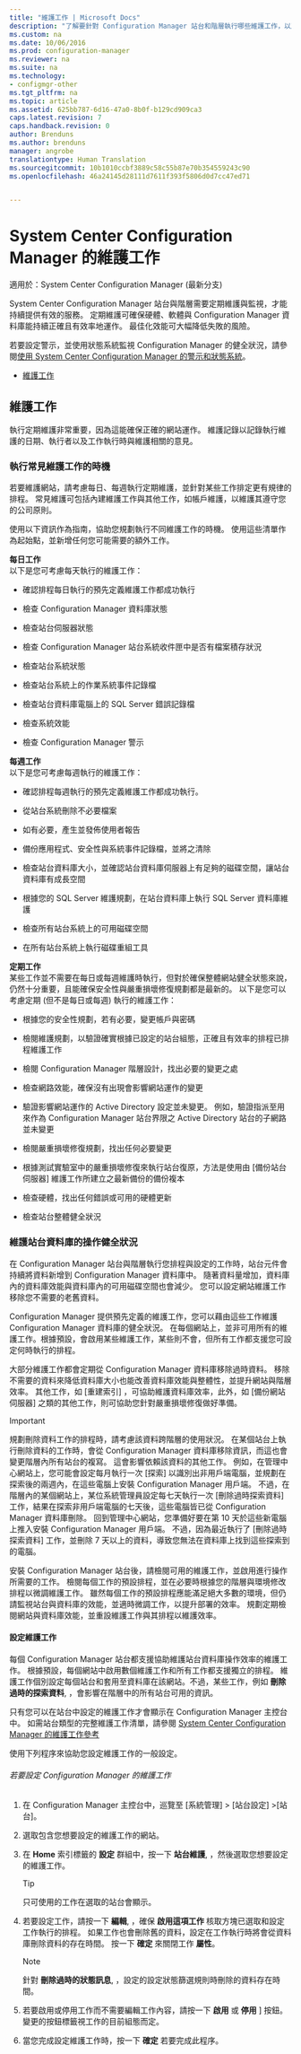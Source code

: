 ```yaml
---
title: "維護工作 | Microsoft Docs"
description: "了解要針對 Configuration Manager 站台和階層執行哪些維護工作，以及何時執行這些工作。"
ms.custom: na
ms.date: 10/06/2016
ms.prod: configuration-manager
ms.reviewer: na
ms.suite: na
ms.technology:
- configmgr-other
ms.tgt_pltfrm: na
ms.topic: article
ms.assetid: 625bb787-6d16-47a0-8b0f-b129cd909ca3
caps.latest.revision: 7
caps.handback.revision: 0
author: Brenduns
ms.author: brenduns
manager: angrobe
translationtype: Human Translation
ms.sourcegitcommit: 10b1010ccbf3889c58c55b87e70b354559243c90
ms.openlocfilehash: 46a24145d28111d7611f393f5806d0d7cc47ed71


---
```

# <a name="maintenance-tasks-for-system-center-configuration-manager"></a>System Center Configuration Manager 的維護工作

適用於：System Center Configuration Manager (最新分支)

System Center Configuration Manager 站台與階層需要定期維護與監視，才能持續提供有效的服務。 定期維護可確保硬體、軟體與 Configuration Manager 資料庫能持續正確且有效率地運作。 最佳化效能可大幅降低失敗的風險。  

 若要設定警示，並使用狀態系統監視 Configuration Manager 的健全狀況，請參閱[使用 System Center Configuration Manager 的警示和狀態系統](../../../core/servers/manage/use-alerts-and-the-status-system.md)。  

-   [維護工作](#bkmk_MTs)  

##  <a name="a-namebkmkmtsa-maintenance-tasks"></a><a name="bkmk_MTs"></a> 維護工作  
 執行定期維護非常重要，因為這能確保正確的網站運作。 維護記錄以記錄執行維護的日期、執行者以及工作執行時與維護相關的意見。  

### <a name="when-to-perform-common-maintenance-tasks"></a>執行常見維護工作的時機  
 若要維護網站，請考慮每日、每週執行定期維護，並針對某些工作排定更有規律的排程。 常見維護可包括內建維護工作與其他工作，如帳戶維護，以維護其遵守您的公司原則。  

 使用以下資訊作為指南，協助您規劃執行不同維護工作的時機。 使用這些清單作為起始點，並新增任何您可能需要的額外工作。  

**每日工作**   
以下是您可考慮每天執行的維護工作：  

-   確認排程每日執行的預先定義維護工作都成功執行  

-   檢查 Configuration Manager 資料庫狀態  

-   檢查站台伺服器狀態  

-   檢查 Configuration Manager 站台系統收件匣中是否有檔案積存狀況  

-   檢查站台系統狀態  

-   檢查站台系統上的作業系統事件記錄檔  

-   檢查站台資料庫電腦上的 SQL Server 錯誤記錄檔  

-   檢查系統效能  

-   檢查 Configuration Manager 警示  

**每週工作**   
以下是您可考慮每週執行的維護工作：  

-   確認排程每週執行的預先定義維護工作都成功執行。  

-   從站台系統刪除不必要檔案  

-   如有必要，產生並發佈使用者報告  

-   備份應用程式、安全性與系統事件記錄檔，並將之清除  

-   檢查站台資料庫大小，並確認站台資料庫伺服器上有足夠的磁碟空間，讓站台資料庫有成長空間  

-   根據您的 SQL Server 維護規劃，在站台資料庫上執行 SQL Server 資料庫維護  

-   檢查所有站台系統上的可用磁碟空間  

-   在所有站台系統上執行磁碟重組工具  

**定期工作**   
某些工作並不需要在每日或每週維護時執行，但對於確保整體網站健全狀態來說，仍然十分重要，且能確保安全性與嚴重損壞修復規劃都是最新的。 以下是您可以考慮定期 (但不是每日或每週) 執行的維護工作：  

-   根據您的安全性規劃，若有必要，變更帳戶與密碼  

-   檢閱維護規劃，以驗證確實根據已設定的站台組態，正確且有效率的排程已排程維護工作  

-   檢閱 Configuration Manager 階層設計，找出必要的變更之處  

-   檢查網路效能，確保沒有出現會影響網站運作的變更  

-   驗證影響網站運作的 Active Directory 設定並未變更。 例如，驗證指派至用來作為 Configuration Manager 站台界限之 Active Directory 站台的子網路並未變更  

-   檢閱嚴重損壞修復規劃，找出任何必要變更  

-   根據測試實驗室中的嚴重損壞修復來執行站台復原，方法是使用由 [備份站台伺服器] 維護工作所建立之最新備份的備份複本  

-   檢查硬體，找出任何錯誤或可用的硬體更新  

-   檢查站台整體健全狀況  

###  <a name="a-namebkmkusemtsa-maintain-the-operational-health-of-your-site-database"></a><a name="BKMK_UseMTs"></a> 維護站台資料庫的操作健全狀況  
 在 Configuration Manager 站台與階層執行您排程與設定的工作時，站台元件會持續將資料新增到 Configuration Manager 資料庫中。 隨著資料量增加，資料庫內的資料庫效能與資料庫內的可用磁碟空間也會減少。 您可以設定網站維護工作移除您不需要的老舊資料。  

 Configuration Manager 提供預先定義的維護工作，您可以藉由這些工作維護 Configuration Manager 資料庫的健全狀況。 在每個網站上，並非可用所有的維護工作。根據預設，會啟用某些維護工作，某些則不會，但所有工作都支援您可設定何時執行的排程。  

 大部分維護工作都會定期從 Configuration Manager 資料庫移除過時資料。 移除不需要的資料來降低資料庫大小也能改善資料庫效能與整體性，並提升網站與階層效率。 其他工作，如 [重建索引] ，可協助維護資料庫效率，此外，如 [備份網站伺服器]  之類的其他工作，則可協助您針對嚴重損壞修復做好準備。  

> [!IMPORTANT]  
>  規劃刪除資料工作的排程時，請考慮該資料跨階層的使用狀況。 在某個站台上執行刪除資料的工作時，會從 Configuration Manager 資料庫移除資訊，而這也會變更階層內所有站台的複寫。 這會影響依賴該資料的其他工作。 例如，在管理中心網站上，您可能會設定每月執行一次 [探索] 以識別出非用戶端電腦，並規劃在探索後的兩週內，在這些電腦上安裝 Configuration Manager 用戶端。 不過，在階層內的某個網站上，某位系統管理員設定每七天執行一次 [刪除過時探索資料] 工作，結果在探索非用戶端電腦的七天後，這些電腦皆已從 Configuration Manager 資料庫刪除。 回到管理中心網站，您準備好要在第 10 天於這些新電腦上推入安裝 Configuration Manager 用戶端。 不過，因為最近執行了 [刪除過時探索資料] 工作，並刪除 7 天以上的資料，導致您無法在資料庫上找到這些探索到的電腦。  

安裝 Configuration Manager 站台後，請檢閱可用的維護工作，並啟用進行操作所需要的工作。 檢閱每個工作的預設排程，並在必要時根據您的階層與環境修改排程以微調維護工作。 雖然每個工作的預設排程應能滿足絕大多數的環境，但仍請監視站台與資料庫的效能，並適時微調工作，以提升部署的效率。 規劃定期檢閱網站與資料庫效能，並重設維護工作與其排程以維護效率。  

#### <a name="configure-maintenance-tasks"></a>設定維護工作  
 每個 Configuration Manager 站台都支援協助維護站台資料庫操作效率的維護工作。 根據預設，每個網站中啟用數個維護工作和所有工作都支援獨立的排程。 維護工作個別設定每個站台和套用至資料庫在該網站。不過，某些工作，例如 **刪除過時的探索資料**, ，會影響在階層中的所有站台可用的資訊。  

 只有您可以在站台中設定的維護工作才會顯示在 Configuration Manager 主控台中。 如需站台類型的完整維護工作清單，請參閱 [System Center Configuration Manager 的維護工作參考](../../../core/servers/manage/reference-for-maintenance-tasks.md)  

 使用下列程序來協助您設定維護工作的一般設定。  

###### <a name="to-configure-maintenance-tasks-for-configuration-manager"></a>若要設定 Configuration Manager 的維護工作  

1.  在 Configuration Manager 主控台中，巡覽至 [系統管理] > [站台設定] >[站台]。  

2.  選取包含您想要設定的維護工作的網站。  

3.  在 **Home** 索引標籤的 **設定** 群組中，按一下 **站台維護**, ，然後選取您想要設定的維護工作。  

    > [!TIP]  
    >  只可使用的工作在選取的站台會顯示。  

4.  若要設定工作，請按一下 **編輯**, ，確保 **啟用這項工作** 核取方塊已選取和設定工作執行的排程。 如果工作也會刪除舊的資料，設定在工作執行時將會從資料庫刪除資料的存在時間。 按一下 **確定** 來關閉工作 **屬性**。  

    > [!NOTE]  
    >  針對 **刪除過時的狀態訊息**, ，設定的設定狀態篩選規則時刪除的資料存在時間。  

5.  若要啟用或停用工作而不需要編輯工作內容，請按一下 **啟用** 或 **停用** ] 按鈕。 變更的按鈕標籤視工作的目前組態而定。  

6.  當您完成設定維護工作時，按一下 **確定** 若要完成此程序。



<!--HONumber=Dec16_HO3-->


